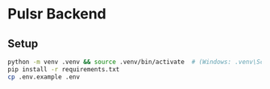 # Pulsr Backend

## Setup
```bash
python -m venv .venv && source .venv/bin/activate  # (Windows: .venv\Scripts\activate)
pip install -r requirements.txt
cp .env.example .env
